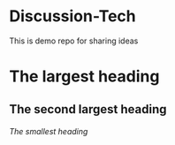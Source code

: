 # Discussion-Tech
This is demo repo for sharing ideas

# The largest heading
## The second largest heading
###### The smallest heading


